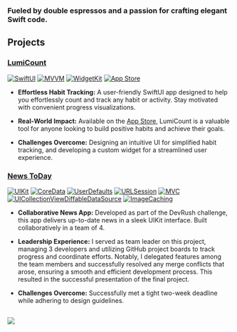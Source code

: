 ### Fueled by double espressos and a passion for crafting elegant Swift code.

## Projects

### [LumiCount](https://github.com/ilyapaddubny/LumiCount)
[![SwiftUI](https://img.shields.io/badge/SwiftUI-FA7343?style=for-the-badge&logo=SwiftUI&logoColor=white)](https://developer.apple.com/xcode/swiftui/)
[![MVVM](https://img.shields.io/badge/MVVM-4AC0E6?style=for-the-badge)](https://en.wikipedia.org/wiki/Model%E2%80%93view%E2%80%93viewmodel)
[![WidgetKit](https://img.shields.io/badge/Widget_Kit-FFAC45?style=for-the-badge)](https://developer.apple.com/documentation/widgetkit)
[![App Store](https://img.shields.io/badge/App%20Store-0D96F6?style=for-the-badge&logo=App-Store&logoColor=white)](https://developer.apple.com/app-store/)




* **Effortless Habit Tracking:** A user-friendly SwiftUI app designed to help you effortlessly count and track any habit or activity. Stay motivated with convenient progress visualizations.

* **Real-World Impact:** Available on the [App Store](https://apps.apple.com/ee/app/lumicount/id6450320791), LumiCount is a valuable tool for anyone looking to build positive habits and achieve their goals.

* **Challenges Overcome:** Designing an intuitive UI for simplified habit tracking, and developing a custom widget for a streamlined user experience.

### [News ToDay](https://github.com/ilyapaddubny/News-ToDay)
[![UIKit](https://img.shields.io/badge/UIKit-005A9C?style=for-the-badge&logo=UIKit)](https://developer.apple.com/documentation/uikit)
[![CoreData](https://img.shields.io/badge/Core_Data-orange?style=for-the-badge&logo=CoreData)](https://developer.apple.com/documentation/coredata)
[![UserDefaults](https://img.shields.io/badge/User_Defaults-cyan?style=for-the-badge)](https://developer.apple.com/documentation/foundation/userdefaults)
[![URLSession](https://img.shields.io/badge/URL_Session-blue?style=for-the-badge)](https://developer.apple.com/documentation/foundation/urlsession)
[![MVC](https://img.shields.io/badge/MVC-lightgrey?style=for-the-badge)](https://en.wikipedia.org/wiki/Model%E2%80%93view%E2%80%93controller)
[![UICollectionViewDiffableDataSource](https://img.shields.io/badge/UICollectionView_Diffable_Data_Source-lightblue?style=for-the-badge)](https://developer.apple.com/documentation/uikit/uicollectionviewdiffabledatasource)
[![ImageCaching](https://img.shields.io/badge/Image_Caching-pink?style=for-the-badge)](https://developer.apple.com/documentation/uikit/uiimageview/loading_and_displaying_a_remote_image) 


* **Collaborative News App:** Developed as part of the DevRush challenge, this app delivers up-to-date news in a sleek UIKit interface. Built collaboratively in a team of 4.

* **Leadership Experience:** I served as team leader on this project, managing 3 developers and utilizing GitHub project boards to track progress and coordinate efforts. Notably, I delegated features among the team members and successfully resolved any merge conflicts that arose, ensuring a smooth and efficient development process. This resulted in the successful presentation of the final project.

* **Challenges Overcome:** Successfully met a tight two-week deadline while adhering to design guidelines. 

<!--
<details>
<summary>Additional Projects</summary>

* **Project 3** (Short description within toggle)
* **Project 4** (Short description within toggle)
</details>
-->


## 
![](http://github-profile-summary-cards.vercel.app/api/cards/stats?username=ilyapaddubny&theme=swift)
<!--
**ilyapaddubny/ilyapaddubny** is a ✨ _special_ ✨ repository because its `README.md` (this file) appears on your GitHub profile.

Here are some ideas to get you started:

- 🔭 I’m currently working on ...
- 🌱 I’m currently learning ...
- 👯 I’m looking to collaborate on ...
- 🤔 I’m looking for help with ...
- 💬 Ask me about ...
- 📫 How to reach me: ...
- 😄 Pronouns: ...
- ⚡ Fun fact: ...
-->

